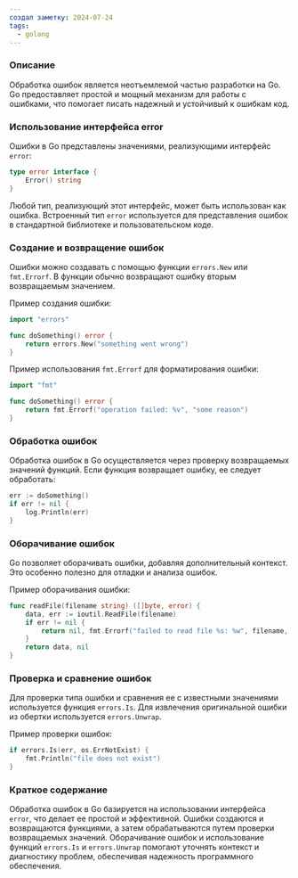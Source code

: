 ```yaml
---
создал заметку: 2024-07-24
tags:
  - golang
---
```

### Описание
Обработка ошибок является неотъемлемой частью разработки на Go. Go предоставляет простой и мощный механизм для работы с ошибками, что помогает писать надежный и устойчивый к ошибкам код.

### Использование интерфейса error

Ошибки в Go представлены значениями, реализующими интерфейс `error`:
```go
type error interface {
    Error() string
}
```
Любой тип, реализующий этот интерфейс, может быть использован как ошибка. Встроенный тип `error` используется для представления ошибок в стандартной библиотеке и пользовательском коде.

### Создание и возвращение ошибок

Ошибки можно создавать с помощью функции `errors.New` или `fmt.Errorf`. В функции обычно возвращают ошибку вторым возвращаемым значением.

Пример создания ошибки:
```go
import "errors"

func doSomething() error {
    return errors.New("something went wrong")
}
```

Пример использования `fmt.Errorf` для форматирования ошибки:
```go
import "fmt"

func doSomething() error {
    return fmt.Errorf("operation failed: %v", "some reason")
}
```

### Обработка ошибок

Обработка ошибок в Go осуществляется через проверку возвращаемых значений функций. Если функция возвращает ошибку, ее следует обработать:
```go
err := doSomething()
if err != nil {
    log.Println(err)
}
```

### Оборачивание ошибок

Go позволяет оборачивать ошибки, добавляя дополнительный контекст. Это особенно полезно для отладки и анализа ошибок.

Пример оборачивания ошибки:
```go
func readFile(filename string) ([]byte, error) {
    data, err := ioutil.ReadFile(filename)
    if err != nil {
        return nil, fmt.Errorf("failed to read file %s: %w", filename, err)
    }
    return data, nil
}
```

### Проверка и сравнение ошибок

Для проверки типа ошибки и сравнения ее с известными значениями используется функция `errors.Is`. Для извлечения оригинальной ошибки из обертки используется `errors.Unwrap`.

Пример проверки ошибок:
```go
if errors.Is(err, os.ErrNotExist) {
    fmt.Println("file does not exist")
}
```

### Краткое содержание

Обработка ошибок в Go базируется на использовании интерфейса `error`, что делает ее простой и эффективной. Ошибки создаются и возвращаются функциями, а затем обрабатываются путем проверки возвращаемых значений. Оборачивание ошибок и использование функций `errors.Is` и `errors.Unwrap` помогают уточнять контекст и диагностику проблем, обеспечивая надежность программного обеспечения.
